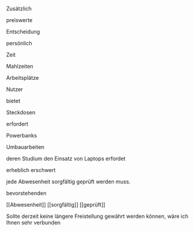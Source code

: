 Zusätzlich

preiswerte

Entscheidung

persönlich

Zeit

Mahlzeiten

Arbeitsplätze

Nutzer

bietet

Steckdosen

erfordert

Powerbanks

Umbauarbeiten

deren Studium den Einsatz von Laptops erfordet

erheblich erschwert

jede Abwesenheit sorgfältig geprüft werden muss.

bevorstehenden

[[Abwesenheit]] [[sorgfältig]] [[geprüft]] 

Sollte derzeit keine längere Freistellung gewährt werden können,
wäre ich Ihnen sehr verbunden